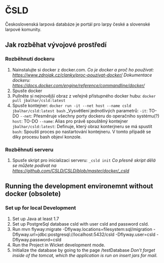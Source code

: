 ČSLD
====

Československá larpová databáze je portál pro larpy české a slovenské larpové komunity.

## Jak rozběhat vývojové prostředí

### Rozběhnutí dockeru
1. Nainstalujte si docker z docker.com.
_Co je docker a proč ho používat: https://www.zdrojak.cz/clanky/proc-pouzivat-docker/_
_Dokumentace dockeru: https://docs.docker.com/engine/reference/commandline/docker/_
1. Spusťe docker
1. Pullněte si nejnovější obraz z veřejně přístupného docker hubu:
`docker pull jbalhar/csld:latest`
1. Spusťe kontejner:
`docker run -it --net host --name csld jbalhar/csld:latest bash`
_Vysvětlení jednotlivých parametrů:
`-it`: TO-DO
`--net`: Přesměruje všechny porty dockeru do operačního systému(?)
`host`: TO-DO
`--name`: Alias pro právě spouštěný kontejner
`jbalhar/csld:latest`: Definuje, který obraz konterjneru se má spustit
`bash`: Spouští proces po nastartování kontejneru. V tomto případě se díky procesu bash objeví konzole.

### Rozběhnutí serveru
1. Spusťe skript pro inicializaci serveru:
`_csld init`
_Co přesně skript dělá se můžete podívat na https://github.com/CSLD/CSLD/blob/master/docker/_csld_

## Running the development environemnt without docker (obsolete)

### Set up for local Development
1. Set up Java at least 1.7
1. Set up PostgreSql database csld with user csld and password csld.
1. Run mvn flyway:migrate -Dflyway.locations=filesystem:sql/migration -Dflyway.url=jdbc:postgresql://localhost:5432/csld -Dflyway.user=csld -Dflyway.password=csld
1. Run the Project in Wicket development mode. 
1. Initialize the database by going to the page /testDatabase
_Don't forget inside of the tomcat, which the application is run on insert jars for mail._
